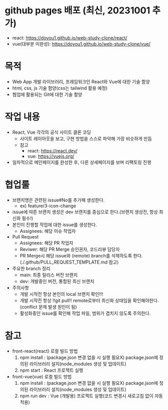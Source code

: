 # github pages 배포 (최신, 20231001 추가)
- react: https://doyou1.github.io/web-study-clone/react/
- vue(대부분 미완성): https://doyou1.github.io/web-study-clone/vue/

# 목적
- Web App 개발 라이브러리, 프레임워크인 React와 Vue에 대한 기술 함양
- html, css, js 기술 함양(css는 tailwind 활용 예정)
- 협업에 활용되는 Git에 대한 기술 함양

# 작업 내용
- React, Vue 각각의 공식 사이트 클론 코딩
    - 사이트 레이아웃을 보고, 구현 방법을 스스로 파악해 가장 비슷하게 만듬
    - 참고
        - react: https://react.dev/
        - vue: https://vuejs.org/
- 일차적으로 메인페이지를 완성한 후, 다른 상세페이지를 보며 리팩토링 진행

# 협업룰
- 브랜치명은 관련된 issue#No를 추가해 생성한다.
    - ex) feature/3-icon-change
- issue에 따른 브랜치 생성은 dev 브랜치를 중심으로 한다.(브랜치 생성전, 항상 최신화 필수!)
- 본인이 진행할 작업에 대한 issue를 생성한다.
    - Assignees: 해당 이슈 작업자
- Pull Request 
    - Assignees: 해당 PR 작업자
    - Reviwer: 해당 PR Merge 승인권자, 코드리뷰 담당자
    - PR Merge시 해당 issue와 (remote) branch를 삭제하도록 한다. (./.github/PULL_REQUEST_TEMPLATE.md 참고)
- 주요한 branch 정리
    - main: 최종 릴리스 버전 브랜치
    - dev: 개발중인 버전, 통합된 최신 브랜치
- 주의사항
    - 개발 시작전 항상 본인의 local 브랜치 확인!!!
    - 개발 시작전 항상 !!git pull!! remote로부터 최신화 상태임을 확인해야한다. (conflict 문제 발생 원인이 됨)
    - 활성화중인 issue를 확인해 작업 파일, 범위가 겹치지 않도록 주의한다.

# 참고
- front-react(react) 로컬 빌드 방법
    1. npm install : (package.json 변경 없을 시 실행 필요X) package.json에 정의된 라이브러리 설치(node_modules 생성 및 업데이트)
    2. npm start : React 프로젝트 실행
- front-vue(vue) 로컬 빌드 방법
    1. npm install : (package.json 변경 없을 시 실행 필요X) package.json에 정의된 라이브러리 설치(node_modules 생성 및 업데이트)
    2. npm run dev : Vue (개발용) 프로젝트 실행(코드 변경시 새로고침 없이 자동 적용)
